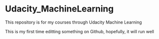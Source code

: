 # Udacity_MachineLearning
This repository is for my courses through Udacity Machine Learning

This is my first time editting something on Github, hopefully, it will run well


